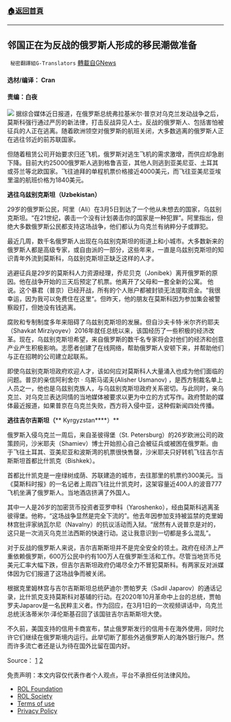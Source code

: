 ###  [:house:返回首頁](https://github.com/ourhimalayas/txt)
---


## 邻国正在为反战的俄罗斯人形成的移民潮做准备
` 秘密翻譯組G-Translators` [轉載自GNews](https://gnews.org/zh-hans/2182394/)

#### 选材/编译： Cran

#### 责编：白夜
![](https://assets.gnews.org/wp-content/uploads/2022/03/1647546064.png)
据综合媒体近日报道，在俄罗斯总统弗拉基米尔·普京对乌克兰发动战争之后，莫斯科强行通过严厉的新法律，打击反战异见人士。反战的俄罗斯人、包括害怕被征兵的人正在逃离。随着欧洲领空对俄罗斯的航班关闭，大多数逃离的俄罗斯人正在逃往邻近的前苏联国家。

但随着租赁公司开始要求归还飞机，俄罗斯对逃生飞机的需求激增，而供应却急剧下降。目前大约25000俄罗斯人逃到格鲁吉亚，其他人则逃到亚美尼亚、土耳其或芬兰等北欧国家。飞往迪拜的单程机票价格接近4000美元，而飞往亚美尼亚埃里温的航班价格为1840美元。

**逃往乌兹别克斯坦（****Uzbekistan****）**

29岁的俄罗斯公民，阿里（Ali）在3月5日到达了一个他从未想去的国家，乌兹别克斯坦。“在21世纪，袭击一个没有计划袭击你的国家是一种犯罪”。阿里指出，但绝大多数俄罗斯公民都支持这场战争，他们都认为乌克兰有纳粹分子或罪犯。

最近几周，数千名俄罗斯人出现在乌兹别克斯坦的街道上和小城市。大多数新来的俄罗斯人都是高级专家，或自由派的一部分，这些年来，一直是乌兹别克斯坦的知识青年外流到莫斯科，乌兹别克斯坦正缺乏这样的人才。

逃避征兵是29岁的莫斯科人力资源经理，乔尼贝克（Jonibek）离开俄罗斯的原因。他在战争开始的三天后预定了机票。他离开了父母和一套全新的公寓。 他说。这个暴君（普京）已经开战，所有的个人账户都被封锁无法提取资金。“我很幸运，因为我可以免费住在这里“。但昨天，他的朋友在莫斯科因为参加集会被警察殴打，但她没有钱逃离。

腐败和专制制度多年来阻碍了乌兹别克斯坦的发展。但自沙夫卡特·米尔齐约耶夫（Shavkat Mirziyoyev）2016年就任总统以来，该国经历了一些积极的经济改革。现在，乌兹别克斯坦希望，来自俄罗斯的数千名专家将会对他们的经济和创意产业产生积极影响。志愿者创建了在线网络，帮助俄罗斯人安顿下来，并帮助他们与正在招聘的公司建立起联系。

即使乌兹别克斯坦政府欢迎人才，该如何应对莫斯科人大量涌入也成为他们面临的问题。普京的亲信阿利舍尔 · 乌斯马诺夫(Alisher Usmanov) ，是西方制裁名单上人员之一，他也是乌兹别克族人，与乌兹别克斯坦政府关系密切。与此同时，亲乌克兰、对乌克兰表达同情的当地媒体被要求以更为中立的方式写作。政府赞助的媒体最近报道，如果普京在乌克兰失败，西方将入侵中亚，这种假新闻四处传播。

**逃往吉尔吉斯坦（**** Kyrgyzstan****）**

俄罗斯入侵乌克兰一周后，来自圣彼得堡（St. Petersburg）的26岁欧洲公司的政策顾问，沙米耶夫（Shamiev）博士开始担心自己会被征兵或被困在俄罗斯。由于飞往土耳其、亚美尼亚和波斯湾的机票很快售罄，沙米耶夫只好转机飞往吉尔吉斯斯坦首都比什凯克（Bishkek）。

首都比什凯克是一座绿树成荫、苏联建造的城市，去往那里的机票约300美元。当《莫斯科时报》的一名记者上周四飞往比什凯克时，这架容量近400人的波音777飞机坐满了俄罗斯人。当地酒店挤满了外国人。

其中一人是26岁的加密货币投资者亚罗申科（Yaroshenko），经由莫斯科逃离圣彼得堡。他称，“这场战争显然是完全下流的”。他去年因参加支持被监禁的克里姆林宫批评家纳瓦尔尼（Navalny）的抗议活动而入狱。“居然有人说普京是对的，这只是一次消灭乌克兰法西斯的快速行动。这让我意识到一切都是多么混乱”。

对于反战的俄罗斯人来说，吉尔吉斯斯坦并不是完全安全的领土。政府在经济上严重依赖俄罗斯，600万公民中约有100万人在俄罗斯生活和工作。尽管当地货币兑美元汇率大幅下跌，但吉尔吉斯坦政府仍竭尽全力不冒犯莫斯科。有两家反对派媒体因为它们报道了这场战争而被关闭。

根据克里姆林宫与吉尔吉斯斯坦总统萨迪尔·贾帕罗夫（Sadil Japarov）的通话记录，比什凯克支持莫斯科对基辅的行动。在2020年10月革命中上台的总统，贾帕罗夫Japarov是一名民粹主义者。作为回应，在3月1日的一次视频讲话中，乌克兰总统沃洛蒂米尔·泽伦斯基召回了该国驻吉尔吉斯斯坦大使。

不久前，美国支持的信用卡商宣布，禁止俄罗斯发行的信用卡在海外使用，同时允许它们继续在俄罗斯境内运行。此举切断了那些外逃俄罗斯人的海外银行账户。然而许多流亡者还是认为待在国外比留在国内好。

Source： [1](https://www.themoscowtimes.com/2022/03/08/as-anti-war-russians-flee-ex-soviet-kyrgyzstan-prepares-for-emigre-influx-a76817) [2](https://www.aljazeera.com/news/2022/3/16/fearing-conscription-anti-war-russians-flock-to-uzbekistan)

 

免责声明：本文内容仅代表作者个人观点，平台不承担任何法律风险。

- [ROL Foundation](https://rolfoundation.org/)
- [ROL Society](https://rolsociety.org/)
- [Terms of use](https://gnews.org/terms-of-use-3/)
- [Privacy Policy](https://gnews.org/privacy-policy/)
